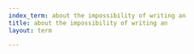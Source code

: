 ```yaml
---
index_term: about the impossibility of writing an
title: about the impossibility of writing an
layout: term

---
```

